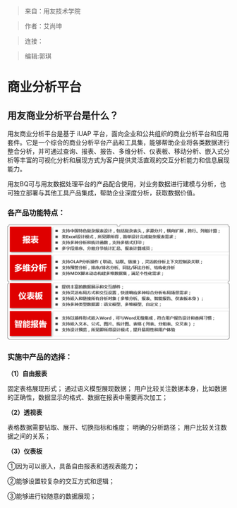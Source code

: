 >来自：用友技术学院

>作者：艾尚坤

>连接：

>编辑:郭琪

# 商业分析平台


## 用友商业分析平台是什么？

用友商业分析平台是基于 iUAP 平台，面向企业和公共组织的商业分析平台和应用套件。它是一个综合的商业分析平台产品和工具集，能够帮助企业将各类数据进行整合分析，并可通过查询、报表、报告、多维分析、仪表板、移动分析、嵌入式分析等丰富的可视化分析和展现方式为客户提供灵活直观的交互分析能力和信息展现能力。

用友BQ可与用友数据处理平台的产品配合使用，对业务数据进行建模与分析，也可独立部署与其他工具产品集成，帮助企业深度分析，获取数据价值。


### 各产品功能特点：

![](QQ图片20161129102852.png)


### 实施中产品的选择：

**（1）自由报表**

固定表格展现形式；
通过语义模型展现数据；
用户比较关注数据本身，比如数据的正确性，数据显示的格式、数据在报表中需要再次加工；

**（2）透视表**

表格数据需要钻取、展开、切换指标和维度；
明确的分析路径；
用户比较关注数据之间的关系；

**（3）仪表板**

①因为可以嵌入，具备自由报表和透视表能力；

②能够设置较复杂的交互方式和逻辑；

③能够进行较随意的数据展现；



